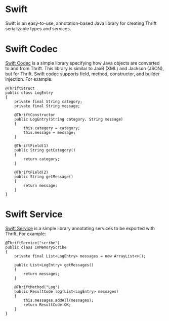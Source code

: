 # Swift

Swift is an easy-to-use, annotation-based Java library for creating Thrift
serializable types and services.

# Swift Codec

[Swift Codec](https://github.com/facebook/swift/tree/master/swift-codec) is a simple library specifying how Java
objects are converted to and from Thrift.  This library is similar to JaxB
(XML) and Jackson (JSON), but for Thrift.  Swift codec supports field, method,
constructor, and builder injection.  For example:

    @ThriftStruct
    public class LogEntry
    {
        private final String category;
        private final String message;

        @ThriftConstructor
        public LogEntry(String category, String message)
        {
            this.category = category;
            this.message = message;
        }

        @ThriftField(1)
        public String getCategory()
        {
            return category;
        }

        @ThriftField(2)
        public String getMessage()
        {
            return message;
        }
    }    


# Swift Service

[Swift Service](https://github.com/facebook/swift/tree/master/swift-service) is a simple library annotating
services to be exported with Thrift.   For example:

    @ThriftService("scribe")
    public class InMemoryScribe
    {
        private final List<LogEntry> messages = new ArrayList<>();

        public List<LogEntry> getMessages()
        {
            return messages;
        }

        @ThriftMethod("Log")
        public ResultCode log(List<LogEntry> messages)
        {
            this.messages.addAll(messages);
            return ResultCode.OK;
        }
    }

